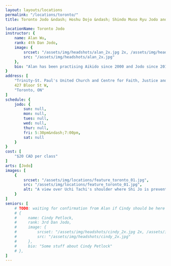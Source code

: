 ```yaml
---
layout: layouts/locations
permalink: "/locations/toronto/"
title: Toronto Jodo &ndash; Hoshu Dojo &ndash; Shindo Muso Ryu Jodo and Daito Ryu Aikijujutsu

locationName: Toronto Jodo
instructor: {
    name: Alan Wu,
    rank: 4th Dan Jodo,
    image: {
        srcset: "/assets/img/headshots/alan_2x.jpg 2x, /assets/img/headshots/alan_1x.jpg 1x",
        src: "/assets/img/headshots/alan_2x.jpg"
    },
    bio: "Alan has been practising Aikido since 2000 and Jodo since 2010."
}
address: [
    "Trinity-St. Paul's United Church and Centre for Faith, Justice and the Arts",
    427 Bloor St W,
    "Toronto, ON"
]
schedule: {
    jodo: {
        sun: null,
        mon: null,
        tues: null,
        wed: null,
        thur: null,
        fri: 5:30pm&ndash;7:00pm,
        sat: null
    }
}
cost: [
    "$20 CAD per class"
]
arts: [Jodo]
images: [
    {
        srcset: "/assets/img/locations/feature_toronto_01.jpg",
        src: "/assets/img/locations/feature_toronto_01.jpg",
        alt: "A view over Uchi Tachi's shoulder where Shi Jo is preventing them from trying to cut by pointing the jo forward between the eyes. Both students are in a low squat."
    }
]
seniors: [
    # TODO: waiting for confirmation from Alan if Cindy should be here
    # {
    #     name: Cindy Petlock,
    #     rank: 3rd Dan Jodo,
    #     image: {
    #         srcset: "/assets/img/headshots/cindy_2x.jpg 2x, /assets/img/headshots/cindy_1x.jpg 1x",
    #         src: "/assets/img/headshots/cindy_2x.jpg"
    #     },
    #     bio: "Some stuff about Cindy Petlock"
    # },
]
---
```


<!-- TODO: waiting for details from Alan  -->